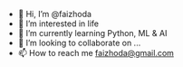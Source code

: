 - 👋 Hi, I’m @faizhoda
- 👀 I’m interested in life
- 🌱 I’m currently learning Python, ML & AI
- 💞️ I’m looking to collaborate on ...
- 📫 How to reach me faizhoda@gmail.com

<!---
faizhoda/faizhoda is a ✨ special ✨ repository because its `README.md` (this file) appears on your GitHub profile.
You can click the Preview link to take a look at your changes.
--->
